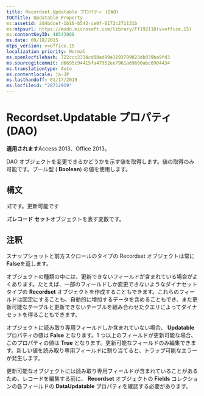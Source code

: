 ```yaml
---
title: Recordset.Updatable プロパティ (DAO)
TOCTitle: Updatable Property
ms:assetid: 2d4bdcef-1b10-b542-ce0f-6172c271131b
ms:mtpsurl: https://msdn.microsoft.com/library/Ff192110(v=office.15)
ms:contentKeyID: 48543968
ms.date: 09/18/2015
mtps_version: v=office.15
localization_priority: Normal
ms.openlocfilehash: 722ccc2334cd00ed89a1193709023db039ba9fd3
ms.sourcegitcommit: d6695c94415fa47952ee7961a69660abc0904434
ms.translationtype: Auto
ms.contentlocale: ja-JP
ms.lasthandoff: 01/17/2019
ms.locfileid: "28712919"
---
```

# <a name="recordsetupdatable-property-dao"></a>Recordset.Updatable プロパティ (DAO)


**適用されます**Access 2013、Office 2013。

DAO オブジェクトを変更できるかどうかを示す値を取得します。値の取得のみ可能です。ブール型 ( **Boolean**) の値を使用します。

## <a name="syntax"></a>構文

*式*です。更新可能です

*式***レコード セット**オブジェクトを表す変数です。

## <a name="remarks"></a>注釈

スナップショットと前方スクロールのタイプの Recordset オブジェクトは常に**False**を返します。

オブジェクトの種類の中には、更新できないフィールドが含まれている場合がよくあります。たとえば、一部のフィールドしか変更できないようなダイナセット タイプの **Recordset** オブジェクトを作成することもできます。これらのフィールドは固定にすることも、自動的に増加するデータを含めることもでき、また更新可能なテーブルと更新できないテーブルを組み合わせたクエリによってダイナセットを得ることもできます。

オブジェクトに読み取り専用フィールドしか含まれていない場合、 **Updatable** プロパティの値は **False** となります。1 つ以上のフィールドが更新可能な場合、このプロパティの値は **True** となります。更新可能なフィールドのみ編集できます。新しい値を読み取り専用フィールドに割り当てると、トラップ可能なエラーが発生します。

更新可能なオブジェクトには読み取り専用フィールドが含まれていることがあるため、レコードを編集する前に、 **Recordset** オブジェクトの **Fields** コレクションの各フィールドの **DataUpdatable** プロパティを確認する必要があります。

